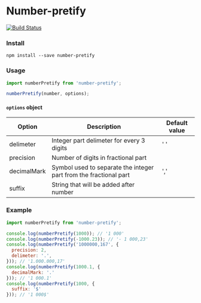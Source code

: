 # Number-pretify

[![Build Status](https://travis-ci.org/mchirkin/number-pretify.svg?branch=master)](https://travis-ci.org/mchirkin/number-pretify)

### Install
```
npm install --save number-pretify
```

### Usage
```javascript
import numberPretify from 'number-pretify';

numberPretify(number, options);
```

#### ```options``` object

Option | Description | Default value
------------ | ------------- | -------------
delimeter | Integer part delimeter for every 3 digits | ' '
precision | Number of digits in fractional part |
decimalMark | Symbol used to separate the integer part from the fractional part | ','
suffix | String that will be added after number |

### Example
```javascript
import numberPretify from 'number-pretify';

console.log(numberPretify(1000)); // '1 000'
console.log(numberPretify(-1000.23)); // '- 1 000,23'
console.log(numberPretify('1000000,167', {
  precision: 2,
  delimeter: '.',
})); // '1.000.000,17'
console.log(numberPretify(1000.1, {
  decimalMark: '.'
})); // '1 000.1'
console.log(numberPretify(1000, {
  suffix: '$'
})); // '1 000$'
```
